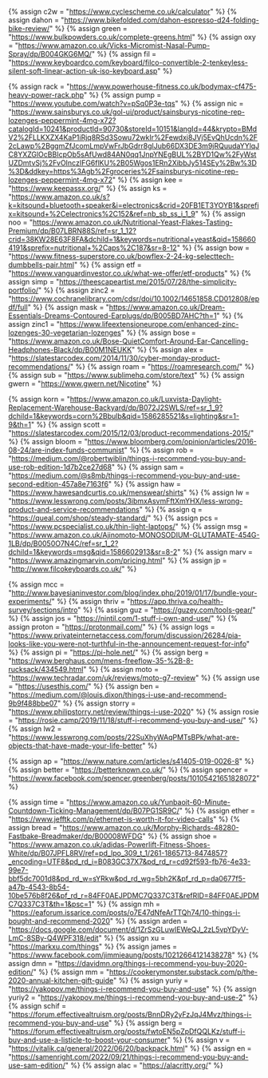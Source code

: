 {%	assign c2w = "https://www.cyclescheme.co.uk/calculator"		%}
{%	assign dahon = "https://www.bikefolded.com/dahon-espresso-d24-folding-bike-review/"	%}
{%	assign green = "https://www.bulkpowders.co.uk/complete-greens.html"		%}
{%	assign oxy = "https://www.amazon.co.uk/Vicks-Micromist-Nasal-Pump-Spray/dp/B004GKG6MQ/"	%}
{%	assign fil = "https://www.keyboardco.com/keyboard/filco-convertible-2-tenkeyless-silent-soft-linear-action-uk-iso-keyboard.asp"		%}

{%	assign rack = "https://www.powerhouse-fitness.co.uk/bodymax-cf475-heavy-power-rack.php"	%}
{%	assign pump = "https://www.youtube.com/watch?v=pSq0P3e-tqs"	%}
{%	assign nic = "https://www.sainsburys.co.uk/gol-ui/product/sainsburys-nicotine-rep-lozenges-peppermint-4mg-x72?catalogId=10241&productId=90730&storeId=10151&langId=44&krypto=BMdV2%2FLLKXZX4KaP1iRjq8RSd3Sowu72wkIr%2Fewdxj8JVj5EvQhUcdn%2F2cLawp%2BggmZfJcomLmpVwFrJbGdrr8glJub66DX3DE3m9jRQuudaYYlqJC8YXZGlOcBBIcpOb5sAfUwd84AN0qq1JnpYNEgBUL%2BYD1Qw%2FyWstUZDmtvSj%2FvOInczIFG6flKU%2B05Wgos1ERn2XibbJy514SEy%2Bw%3D%3D&ddkey=https%3Agb%2Fgroceries%2Fsainsburys-nicotine-rep-lozenges-peppermint-4mg-x72"		%}
{%	assign kee = "https://www.keepassx.org/"		%}
{%	assign ks = "https://www.amazon.co.uk/s?k=kitsound+bluetooth+speaker&i=electronics&crid=20FB1ET3YOYB1&sprefix=kitsound+%2Celectronics%2C152&ref=nb_sb_ss_i_1_9"		%}
{%	assign noo = "https://www.amazon.co.uk/Nutritional-Yeast-Flakes-Tasting-Premium/dp/B07LBRN88S/ref=sr_1_12?crid=38KW28E63F8FA&dchild=1&keywords=nutritional+yeast&qid=1586604191&sprefix=nutritional+%2Caps%2C187&sr=8-12"		%}
{%	assign bow = "https://www.fitness-superstore.co.uk/bowflex-2-24-kg-selecttech-dumbbells-pair.html"		%}
{%	assign etf = "https://www.vanguardinvestor.co.uk/what-we-offer/etf-products"		%}
{%	assign simp = "https://theescapeartist.me/2015/07/28/the-simplicity-portfolio/"		%}
{%	assign zinc2 = "https://www.cochranelibrary.com/cdsr/doi/10.1002/14651858.CD012808/epdf/full"		%}
{%	assign mask = "https://www.amazon.co.uk/Dream-Essentials-Dreams-Contoured-Earplugs/dp/B005BD7AHC?th=1"		%}
{%	assign zinc1 = "https://www.lifeextensioneurope.com/enhanced-zinc-lozenges-30-vegetarian-lozenges"		%}
{%	assign bose = "https://www.amazon.co.uk/Bose-QuietComfort-Around-Ear-Cancelling-Headphones-Black/dp/B00M1NEUKK"		%}
{%	assign alex = "https://slatestarcodex.com/2014/11/30/cyber-monday-product-recommendations/"		%}
{%	assign roam = "https://roamresearch.com/"		%}
{%	assign sub = "https://www.sublimehq.com/store/text"		%}
{%	assign gwern = "https://www.gwern.net/Nicotine"		%}

{%	assign korn = "https://www.amazon.co.uk/Luxvista-Daylight-Replacement-Warehouse-Backyard/dp/B072J2SWLS/ref=sr_1_9?dchild=1&keywords=corn%2Bbulb&qid=1586285521&s=lighting&sr=1-9&th=1"		%}
{%	assign scott = "https://slatestarcodex.com/2015/12/03/product-recommendations-2015/"	%}
{%	assign bloom = "https://www.bloomberg.com/opinion/articles/2016-08-24/are-index-funds-communist"	%}
{%	assign rob = "https://medium.com/@robertwiblin/things-i-recommend-you-buy-and-use-rob-edition-1d7b2ce27d68"	%}
{%	assign sam = "https://medium.com/@s8mb/things-i-recommend-you-buy-and-use-second-edition-457a8e7163f6"	%}
{%	assign haw = "https://www.hawesandcurtis.co.uk/menswear/shirts"		%}
{%	assign lw = "https://www.lesswrong.com/posts/3ibmxAsvmFftXmYHX/less-wrong-product-and-service-recommendations"	%}
{%	assign q = "https://queal.com/shop/steady-standard/"		%}
{%	assign pcs = "https://www.pcspecialist.co.uk/thin-light-laptops/"	%}
{%	assign msg = "https://www.amazon.co.uk/Ajinomoto-MONOSODIUM-GLUTAMATE-454G-1LB/dp/B0050O7N4C/ref=sr_1_2?dchild=1&keywords=msg&qid=1586602913&sr=8-2"	%}
{%	assign marv = "https://www.amazingmarvin.com/pricing.html"	%}
{%	assign jp = "http://www.filcokeyboards.co.uk/"	%}

{%	assign mcc = "http://www.bayesianinvestor.com/blog/index.php/2019/01/17/bundle-your-experiments/"		%}
{%	assign thriv = "https://app.thriva.co/health-survey/sections/intro"	%}
{%	assign guz = "https://guzey.com/tools-gear/"		%}
{%	assign jos = "https://nintil.com/1-stuff-i-own-and-use/"		%}
{%	assign proton = "https://protonmail.com/"		%}
{%	assign logs = "https://www.privateinternetaccess.com/forum/discussion/26284/pia-looks-like-you-were-not-turthful-in-the-announcement-request-for-info"		%}
{%	assign pi = "https://pi-hole.net/"		%}
{%	assign berg = "https://www.berghaus.com/mens-freeflow-35-%2B-8-rucksack/434549.html"	%}
{%	assign moto = "https://www.techradar.com/uk/reviews/moto-g7-review"		%}
{%	assign use = "https://usesthis.com/"		%}
{%	assign ben = "https://medium.com/@louis.dixon/things-i-use-and-recommend-9b9f488bbe07"		%}
{%	assign storry = "https://www.philipstorry.net/review/things-i-use-2020"		%}
{%	assign rosie = "https://rosie.camp/2019/11/18/stuff-i-recommend-you-buy-and-use/"		%}
{%	assign lw2 = "https://www.lesswrong.com/posts/22SuXhyWAqPMTsBPk/what-are-objects-that-have-made-your-life-better"	%}

{%	assign ap = "https://www.nature.com/articles/s41405-019-0026-8"		%}
{%	assign better = "https://betterknown.co.uk/"		%}
{%	assign spencer = "https://www.facebook.com/spencer.greenberg/posts/10105421651828072"		%}

{%	assign time = "https://www.amazon.co.uk/Yunbaoit-60-Minute-Countdown-Ticking-Management/dp/B07PG1SR9C/"		%}
{%	assign ether = "https://www.jefftk.com/p/ethernet-is-worth-it-for-video-calls"	%}
{%	assign bread = "https://www.amazon.co.uk/Morphy-Richards-48280-Fastbake-Breadmaker/dp/B00008WFDG"		%}
{%	assign shoe = "https://www.amazon.co.uk/adidas-Powerlift-Fitness-Shoes-White/dp/B07JPFL8RV/ref=pd_lpo_309_t_1/261-1865713-8474857?_encoding=UTF8&pd_rd_i=B083GC37X7&pd_rd_r=cd92f593-fb76-4e33-99e7-bbf5dc7001d8&pd_rd_w=sYRkw&pd_rd_wg=5bh2K&pf_rd_p=da0677f5-a47b-4543-8b54-10be576b8f26&pf_rd_r=84FF0AEJPDMC7Q337C3T&refRID=84FF0AEJPDMC7Q337C3T&th=1&psc=1"		%}
{%	assign mh = "https://eaforum.issarice.com/posts/o7E47dNfeArTTQh74/10-things-i-bought-and-recommend-2020"	%}
{%	assign arden = "https://docs.google.com/document/d/1ZrSzGLuwIEWeQJ_2zL5vpYDyV-LmC-8SBy-Q4WPF318/edit"	%}
{%	assign xu = "https://markxu.com/things"	%}
{%	assign james = "https://www.facebook.com/jimmieaung/posts/10212664121438278"	%}
{%	assign dmn = "https://davidmn.org/things-i-recommend-you-buy-2020-edition/"	%}
{%	assign mm = "https://cookerymonster.substack.com/p/the-2020-annual-kitchen-gift-guide"	%}
{%	assign yuriy = "https://yakopov.me/things-i-recommend-you-buy-and-use"	%}
{%	assign yuriy2 = "https://yakopov.me/things-i-recommend-you-buy-and-use-2"	%}
{%	assign schif = "https://forum.effectivealtruism.org/posts/BnnDRy2yFzJqJ4Mvz/things-i-recommend-you-buy-and-use"	%}
{%	assign berg = "https://forum.effectivealtruism.org/posts/fwtoEN5pZpDfQQLKz/stuff-i-buy-and-use-a-listicle-to-boost-your-consumer"	%}
{%	assign v = "https://vitalik.ca/general/2022/06/20/backpack.html"		%}
{%  assign en = "https://samenright.com/2022/09/21/things-i-recommend-you-buy-and-use-sam-edition/"      %}
{%  assign alac = "https://alacritty.org/" %}